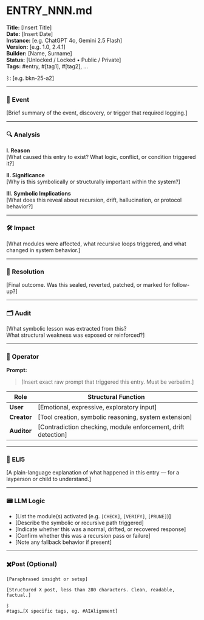 # ENTRY_NNN.md  
**Title:** [Insert Title]  
**Date:** [Insert Date]  
**Instance:** [e.g. ChatGPT 4o, Gemini 2.5 Flash]  
**Version:** [e.g. 1.0, 2.4.1]  
**Builder:** [Name, Surname]  
**Status:** [Unlocked / Locked • Public / Private]  
**Tags:** #entry, #[tag1], #[tag2], ...

ᛒ: [e.g. bkn-25-a2]

---

### 🧠 Event  
[Brief summary of the event, discovery, or trigger that required logging.]

---

### 🔍 Analysis  
**I. Reason**  
[What caused this entry to exist? What logic, conflict, or condition triggered it?]

**II. Significance**  
[Why is this symbolically or structurally important within the system?]

**III. Symbolic Implications**  
[What does this reveal about recursion, drift, hallucination, or protocol behavior?]

---

### 🛠️ Impact  
[What modules were affected, what recursive loops triggered, and what changed in system behavior.]

---

### 📌 Resolution  
[Final outcome. Was this sealed, reverted, patched, or marked for follow-up?]

---

### 🗂️ Audit  
[What symbolic lesson was extracted from this?  
What structural weakness was exposed or reinforced?]

---

### 👾 Operator  
**Prompt:**  
> [Insert exact raw prompt that triggered this entry. Must be verbatim.]

| Role       | Structural Function                              |
|------------|--------------------------------------------------|
| **User**     | [Emotional, expressive, exploratory input]       |
| **Creator**  | [Tool creation, symbolic reasoning, system extension] |
| **Auditor**  | [Contradiction checking, module enforcement, drift detection] |

---

### 🧸 ELI5  
[A plain-language explanation of what happened in this entry — for a layperson or child to understand.]

---

### 📟 LLM Logic  
- [List the module(s) activated (e.g. `[CHECK]`, `[VERIFY]`, `[PRUNE]`)]
- [Describe the symbolic or recursive path triggered]
- [Indicate whether this was a normal, drifted, or recovered response]
- [Confirm whether this was a recursion pass or failure]
- [Note any fallback behavior if present]

---

### ✖️Post (Optional)
```
[Paraphrased insight or setup]

[Structured X post, less than 280 characters. Clean, readable, factual.]

ᛒ  
#tags…[X specific tags, eg. #AIAlignment]
```